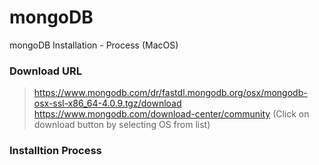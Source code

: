 # mongoDB
mongoDB Installation - Process (MacOS)
### Download URL
> https://www.mongodb.com/dr/fastdl.mongodb.org/osx/mongodb-osx-ssl-x86_64-4.0.9.tgz/download
> https://www.mongodb.com/download-center/community (Click on download button by selecting OS from list)

### Installtion Process
